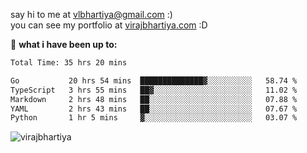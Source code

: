 say hi to me at [vlbhartiya@gmail.com](mailto:vlbhartiya@gmail.com) :)<br/>
you can see my portfolio at [virajbhartiya.com](https://virajbhartiya.com) :D<br/>


🚀 **what i have been up to:**

<!--START_SECTION:waka-->

```txt
Total Time: 35 hrs 20 mins

Go           20 hrs 54 mins  ██████████████▓░░░░░░░░░░   58.74 %
TypeScript   3 hrs 55 mins   ██▓░░░░░░░░░░░░░░░░░░░░░░   11.02 %
Markdown     2 hrs 48 mins   ██░░░░░░░░░░░░░░░░░░░░░░░   07.88 %
YAML         2 hrs 43 mins   ██░░░░░░░░░░░░░░░░░░░░░░░   07.67 %
Python       1 hr 5 mins     ▓░░░░░░░░░░░░░░░░░░░░░░░░   03.07 %
```

<!--END_SECTION:waka-->

<p align="left"> <img src="https://komarev.com/ghpvc/?username=virajbhartiya&color=blue" alt="virajbhartiya" /> </p>
